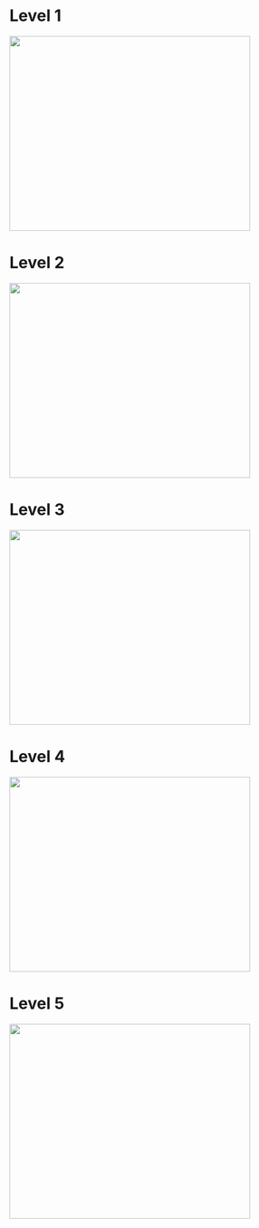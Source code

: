# Level 1 #
<a href='http://www.youtube.com/watch?feature=player_embedded&v=MkAXZaULP9I' target='_blank'><img src='http://img.youtube.com/vi/MkAXZaULP9I/0.jpg' width='425' height=344 /></a>
# Level 2 #
<a href='http://www.youtube.com/watch?feature=player_embedded&v=cApljLJ-RJI' target='_blank'><img src='http://img.youtube.com/vi/cApljLJ-RJI/0.jpg' width='425' height=344 /></a>
# Level 3 #
<a href='http://www.youtube.com/watch?feature=player_embedded&v=6dMNq-WxgXw' target='_blank'><img src='http://img.youtube.com/vi/6dMNq-WxgXw/0.jpg' width='425' height=344 /></a>
# Level 4 #
<a href='http://www.youtube.com/watch?feature=player_embedded&v=LH23MSBtxmw' target='_blank'><img src='http://img.youtube.com/vi/LH23MSBtxmw/0.jpg' width='425' height=344 /></a>
# Level 5 #
<a href='http://www.youtube.com/watch?feature=player_embedded&v=NFBwDutSgYM' target='_blank'><img src='http://img.youtube.com/vi/NFBwDutSgYM/0.jpg' width='425' height=344 /></a>